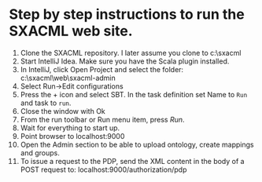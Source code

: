 # Step by step instructions to run the SXACML web site.

1. Clone the SXACML repository. I later assume you clone to c:\sxacml
2. Start IntelliJ Idea. Make sure you have the Scala plugin installed.
3. In IntelliJ, click Open Project and select the folder: c:\sxacml\web\sxacml-admin
4. Select Run->Edit configurations
5. Press the + icon and select SBT. In the task definition set Name to `Run` and task to `run`.
6. Close the window with Ok
7. From the run toolbar or Run menu item, press _Run_.
8. Wait for everything to start up.
9. Point browser to localhost:9000
10. Open the Admin section to be able to upload ontology, create mappings and groups.
11. To issue a request to the PDP, send the XML content in the body of a POST request to: localhost:9000/authorization/pdp
